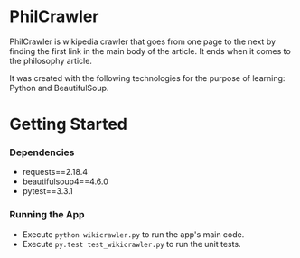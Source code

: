 # PhilCrawler
PhilCrawler is wikipedia crawler that goes from one page to the next by finding the first link in the main body of the article. It ends when it comes to the philosophy article.

It was created with the following technologies for the purpose of learning: Python and BeautifulSoup.

# Getting Started
### Dependencies
* requests==2.18.4
* beautifulsoup4==4.6.0
* pytest==3.3.1

### Running the App
* Execute `python wikicrawler.py` to run the app's main code.
* Execute `py.test test_wikicrawler.py` to run the unit tests.
